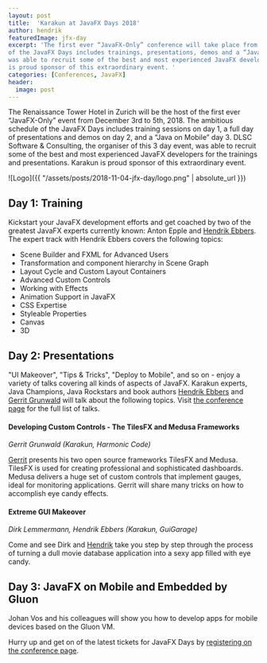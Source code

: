 ```yaml
---
layout: post
title:  'Karakun at JavaFX Days 2018'
author: hendrik
featuredImage: jfx-day
excerpt: 'The first ever “JavaFX-Only” conference will take place from December 3rd to 5th, 2018. The ambitious schedule 
of the JavaFX Days includes trainings, presentations, demos and a “Java on Mobile” day. The organiser of this 3 day event
was able to recruit some of the best and most experienced JavaFX developers for the trainings and presentations. Karakun 
is proud sponsor of this extraordinary event. '
categories: [Conferences, JavaFX]
header:
  image: post
---
```

The Renaissance Tower Hotel in Zurich will be the host of the first ever “JavaFX-Only” event from December 3rd to 5th, 2018. The ambitious schedule of the JavaFX Days includes training sessions on day 1, a full day of presentations and demos on day 2, and a “Java on Mobile” day 3. DLSC Software & Consulting, the organiser of this 3 day event,  was able to recruit some of the best and most experienced JavaFX developers for the trainings and presentations. Karakun is proud sponsor of this extraordinary event. 

![Logo]({{ "/assets/posts/2018-11-04-jfx-day/logo.png" | absolute_url }})

## Day 1: Training
Kickstart your JavaFX development efforts and get coached by two of the greatest JavaFX experts currently known: Anton Epple and [Hendrik Ebbers](/people/hendrik.html). The expert track with Hendrik Ebbers covers the following topics:
- Scene Builder and FXML for Advanced Users
- Transformation and component hierarchy in Scene Graph
- Layout Cycle and Custom Layout Containers
- Advanced Custom Controls​
- ​Working with Effects
- Animation Support in JavaFX
- CSS Expertise
- Styleable Properties
- Canvas
- 3D

## Day 2: Presentations
"UI Makeover", "Tips & Tricks", "Deploy to Mobile", and so on - enjoy a variety of talks covering all kinds of aspects of JavaFX. Karakun experts, Java Champions, Java Rockstars and book authors [Hendrik Ebbers](/people/hendrik.html) and [Gerrit Grunwald](/people/gerrit.html) will talk about the following topics. Visit [the conference page](https://www.javafx-days.com/sessions) for the full list of talks.

#### Developing Custom Controls - The TilesFX and Medusa Frameworks
_Gerrit Grunwald (Karakun, Harmonic Code)_

[Gerrit]((/people/gerrit.html)) presents his two open source frameworks TilesFX and Medusa. TilesFX is used for creating professional and sophisticated dashboards. Medusa delivers a huge set of custom controls that implement gauges, ideal for monitoring applications. Gerrit will share many tricks on how to accomplish eye candy effects.

#### Extreme GUI Makeover
_Dirk Lemmermann, Hendrik Ebbers (Karakun, GuiGarage)_

Come and see Dirk and [Hendrik](/people/hendrik.html) take you step by step through the process of turning a dull movie database application into a sexy app filled with eye candy.

## Day 3: JavaFX on Mobile and Embedded by Gluon
Johan Vos and his colleagues will show you how to develop apps for mobile devices based on the Gluon VM.

Hurry up and get on of the latest tickets for JavaFX Days by [registering on the conference page](https://www.javafx-days.com).
